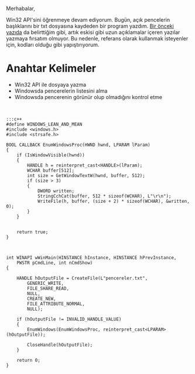 <!--
.. date: 2019/05/24 22:16
.. slug: windows-api-ile-acik-pencereleri-listele
.. title: Windows Api İle Açık Pencereleri Listele
.. description: Açık Pencelerin Listesini Kaydeden Küçük Bir C++/Win32 uygulaması
-->

Merhabalar,

Win32 API'sini öğrenmeye devam ediyorum. Bugün, açık pencelerin başlıklarını bir txt dosyasına kaydeden bir program yazdım. [Bir önceki yazıda](windows-api-ile-ekran-goruntusu.html) da belirttiğim gibi, artık eskisi gibi uzun açıklamalar içeren yazılar yazmaya fırsatım olmuyor. Bu nedenle, referans olarak kullanmak isteyenler için, kodları olduğu
gibi yapıştırıyorum.

Anahtar Kelimeler
=================

 - Win32 API ile dosyaya yazma
 - Windowsda pencerelerin listesini alma
 - Windowsda pencerenin görünür olup olmadığını kontrol etme

&nbsp;

    :::c++
    #define WINDOWS_LEAN_AND_MEAN
    #include <windows.h>
    #include <strsafe.h>

    BOOL CALLBACK EnumWindowsProc(HWND hwnd, LPARAM lParam)
    {
        if (IsWindowVisible(hwnd))
        {
            HANDLE h = reinterpret_cast<HANDLE>(lParam);
            WCHAR buffer[512];
            int size = GetWindowTextW(hwnd, buffer, 512);
            if (size > 3)
            {
                DWORD written;
                StringCchCat(buffer, 512 * sizeof(WCHAR), L"\r\n");
                WriteFile(h, buffer, (size + 2) * sizeof(WCHAR), &written, 0);
            }
        }


        return true;
    }



    int WINAPI wWinMain(HINSTANCE hInstance, HINSTANCE hPrevInstance,
        PWSTR pCmdLine, int nCmdShow)
    {

        HANDLE hOutputFile = CreateFile(L"pencereler.txt",
            GENERIC_WRITE,
            FILE_SHARE_READ,
            NULL,
            CREATE_NEW,
            FILE_ATTRIBUTE_NORMAL,
            NULL);

        if (hOutputFile != INVALID_HANDLE_VALUE)
        {
            EnumWindows(EnumWindowsProc, reinterpret_cast<LPARAM>(hOutputFile));

            CloseHandle(hOutputFile);
        }

        return 0;
    }